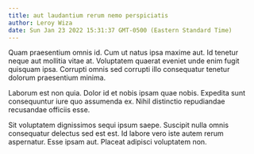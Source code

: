 ```yaml
---
title: aut laudantium rerum nemo perspiciatis
author: Leroy Wiza
date: Sun Jan 23 2022 15:31:37 GMT-0500 (Eastern Standard Time)
---
```

Quam praesentium omnis id. Cum ut natus ipsa maxime aut. Id tenetur neque aut mollitia vitae at. Voluptatem quaerat eveniet unde enim fugit quisquam ipsa. Corrupti omnis sed corrupti illo consequatur tenetur dolorum praesentium minima.

 Laborum est non quia. Dolor id et nobis ipsam quae nobis. Expedita sunt consequuntur iure quo assumenda ex. Nihil distinctio repudiandae recusandae officiis esse.

 Sit voluptatem dignissimos sequi ipsum saepe. Suscipit nulla omnis consequatur delectus sed est est. Id labore vero iste autem rerum aspernatur. Esse ipsam aut. Placeat adipisci voluptatem non.